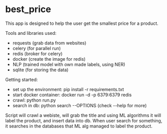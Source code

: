 # best_price

This app is designed to help the user get the smallest price for a product.

Tools and libraries used:
- requests (grab data from websites)
- celery (for parallel run)
- redis (broker for celery)
- docker (create the image for redis)
- NLP (trained model with own made labels, using NER)
- sqlite (for storing the data)

Getting started:
- set up the environment: pip install -r requirements.txt
- start docker container: docker run -d -p 6379:6379 redis
- crawl: python run.py
- search in db: python search --OPTIONS (check --help for more)

Script will crawl a webiste, will grab the title and using ML algorithms it will label the product, and insert data into db. When user search for something, it searches in the databases that ML alg managed to label the product.

  
